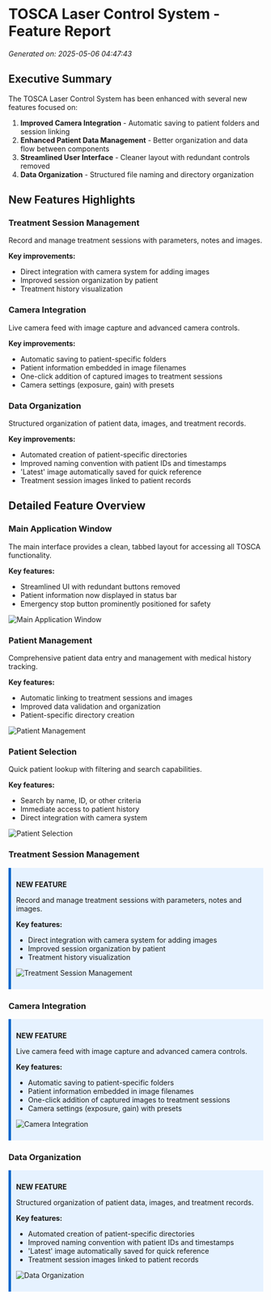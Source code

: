 # TOSCA Laser Control System - Feature Report

*Generated on: 2025-05-06 04:47:43*

## Executive Summary

The TOSCA Laser Control System has been enhanced with several new features focused on:

1. **Improved Camera Integration** - Automatic saving to patient folders and session linking
2. **Enhanced Patient Data Management** - Better organization and data flow between components
3. **Streamlined User Interface** - Cleaner layout with redundant controls removed
4. **Data Organization** - Structured file naming and directory organization

## New Features Highlights

### Treatment Session Management

Record and manage treatment sessions with parameters, notes and images.

**Key improvements:**

- Direct integration with camera system for adding images
- Improved session organization by patient
- Treatment history visualization

### Camera Integration

Live camera feed with image capture and advanced camera controls.

**Key improvements:**

- Automatic saving to patient-specific folders
- Patient information embedded in image filenames
- One-click addition of captured images to treatment sessions
- Camera settings (exposure, gain) with presets

### Data Organization

Structured organization of patient data, images, and treatment records.

**Key improvements:**

- Automated creation of patient-specific directories
- Improved naming convention with patient IDs and timestamps
- 'Latest' image automatically saved for quick reference
- Treatment session images linked to patient records

## Detailed Feature Overview

### Main Application Window

The main interface provides a clean, tabbed layout for accessing all TOSCA functionality.

**Key features:**

- Streamlined UI with redundant buttons removed
- Patient information now displayed in status bar
- Emergency stop button prominently positioned for safety

![Main Application Window](images/main_window_main_window_20250506_044433.png)

### Patient Management

Comprehensive patient data entry and management with medical history tracking.

**Key features:**

- Automatic linking to treatment sessions and images
- Improved data validation and organization
- Patient-specific directory creation

![Patient Management](images/patient_form_patient_form_20250506_044459.png)

### Patient Selection

Quick patient lookup with filtering and search capabilities.

**Key features:**

- Search by name, ID, or other criteria
- Immediate access to patient history
- Direct integration with camera system

![Patient Selection](images/patient_selection_patient_selection_20250506_044522.png)

### Treatment Session Management

<div style='background-color: #e6f2ff; padding: 10px; border-left: 5px solid #0066cc;'>

**NEW FEATURE**

Record and manage treatment sessions with parameters, notes and images.

**Key features:**

- Direct integration with camera system for adding images
- Improved session organization by patient
- Treatment history visualization

![Treatment Session Management](images/treatment_session_treatment_session_20250506_044607.png)

</div>

### Camera Integration

<div style='background-color: #e6f2ff; padding: 10px; border-left: 5px solid #0066cc;'>

**NEW FEATURE**

Live camera feed with image capture and advanced camera controls.

**Key features:**

- Automatic saving to patient-specific folders
- Patient information embedded in image filenames
- One-click addition of captured images to treatment sessions
- Camera settings (exposure, gain) with presets

![Camera Integration](images/camera_display_camera_display_20250506_044636.png)

</div>

### Data Organization

<div style='background-color: #e6f2ff; padding: 10px; border-left: 5px solid #0066cc;'>

**NEW FEATURE**

Structured organization of patient data, images, and treatment records.

**Key features:**

- Automated creation of patient-specific directories
- Improved naming convention with patient IDs and timestamps
- 'Latest' image automatically saved for quick reference
- Treatment session images linked to patient records

![Data Organization](images/patient_directory_patient_directory_20250506_044743.png)

</div>

